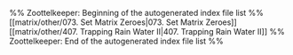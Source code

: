 %% Zoottelkeeper: Beginning of the autogenerated index file list  %%
 [[matrix/other/073. Set Matrix Zeroes|073. Set Matrix Zeroes]]
 [[matrix/other/407. Trapping Rain Water II|407. Trapping Rain Water II]]
%% Zoottelkeeper: End of the autogenerated index file list  %%

